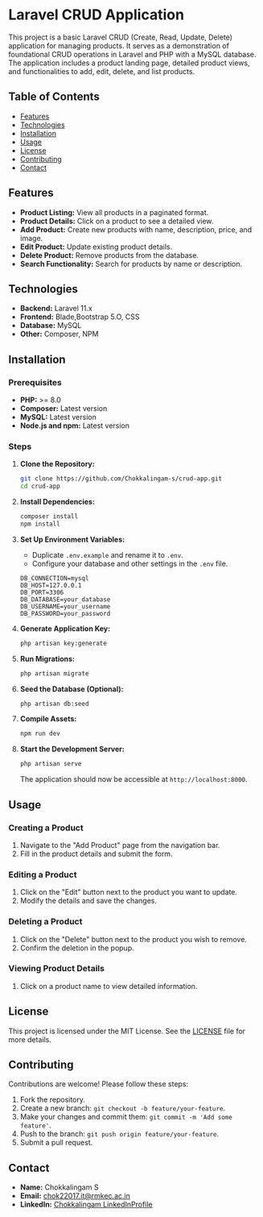 # Laravel CRUD Application

This project is a basic Laravel CRUD (Create, Read, Update, Delete) application for managing products. It serves as a demonstration of foundational CRUD operations in Laravel and PHP with a MySQL database. The application includes a product landing page, detailed product views, and functionalities to add, edit, delete, and list products.

## Table of Contents

- [Features](#features)
- [Technologies](#technologies)
- [Installation](#installation)
- [Usage](#usage)
- [License](#license)
- [Contributing](#contributing)
- [Contact](#contact)


## Features

- **Product Listing:** View all products in a paginated format.
- **Product Details:** Click on a product to see a detailed view.
- **Add Product:** Create new products with name, description, price, and image.
- **Edit Product:** Update existing product details.
- **Delete Product:** Remove products from the database.
- **Search Functionality:** Search for products by name or description.

## Technologies

- **Backend:** Laravel 11.x
- **Frontend:** Blade,Bootstrap 5.O, CSS
- **Database:** MySQL
- **Other:** Composer, NPM

## Installation

### Prerequisites

- **PHP:** >= 8.0
- **Composer:** Latest version
- **MySQL:** Latest version
- **Node.js and npm:** Latest version

### Steps

1. **Clone the Repository:**

    ```bash
    git clone https://github.com/Chokkalingam-s/crud-app.git
    cd crud-app
    ```

2. **Install Dependencies:**

    ```bash
    composer install
    npm install
    ```

3. **Set Up Environment Variables:**

    - Duplicate `.env.example` and rename it to `.env`.
    - Configure your database and other settings in the `.env` file.

    ```env
    DB_CONNECTION=mysql
    DB_HOST=127.0.0.1
    DB_PORT=3306
    DB_DATABASE=your_database
    DB_USERNAME=your_username
    DB_PASSWORD=your_password
    ```

4. **Generate Application Key:**

    ```bash
    php artisan key:generate
    ```

5. **Run Migrations:**

    ```bash
    php artisan migrate
    ```

6. **Seed the Database (Optional):**

    ```bash
    php artisan db:seed
    ```

7. **Compile Assets:**

    ```bash
    npm run dev
    ```

8. **Start the Development Server:**

    ```bash
    php artisan serve
    ```

    The application should now be accessible at `http://localhost:8000`.

## Usage

### Creating a Product

1. Navigate to the "Add Product" page from the navigation bar.
2. Fill in the product details and submit the form.

### Editing a Product

1. Click on the "Edit" button next to the product you want to update.
2. Modify the details and save the changes.

### Deleting a Product

1. Click on the "Delete" button next to the product you wish to remove.
2. Confirm the deletion in the popup.

### Viewing Product Details

1. Click on a product name to view detailed information.




## License

This project is licensed under the MIT License. See the [LICENSE](LICENSE) file for more details.

## Contributing

Contributions are welcome! Please follow these steps:

1. Fork the repository.
2. Create a new branch: `git checkout -b feature/your-feature`.
3. Make your changes and commit them: `git commit -m 'Add some feature'`.
4. Push to the branch: `git push origin feature/your-feature`.
5. Submit a pull request.

## Contact

- **Name:** Chokkalingam S
- **Email:** [chok22017.it@rmkec.ac.in](mailto:chok22017.it@rmkec.ac.in)
- **LinkedIn:** [Chokkalingam LinkedInProfile ](https://www.linkedin.com/in/chokkalingam2005/)

  


